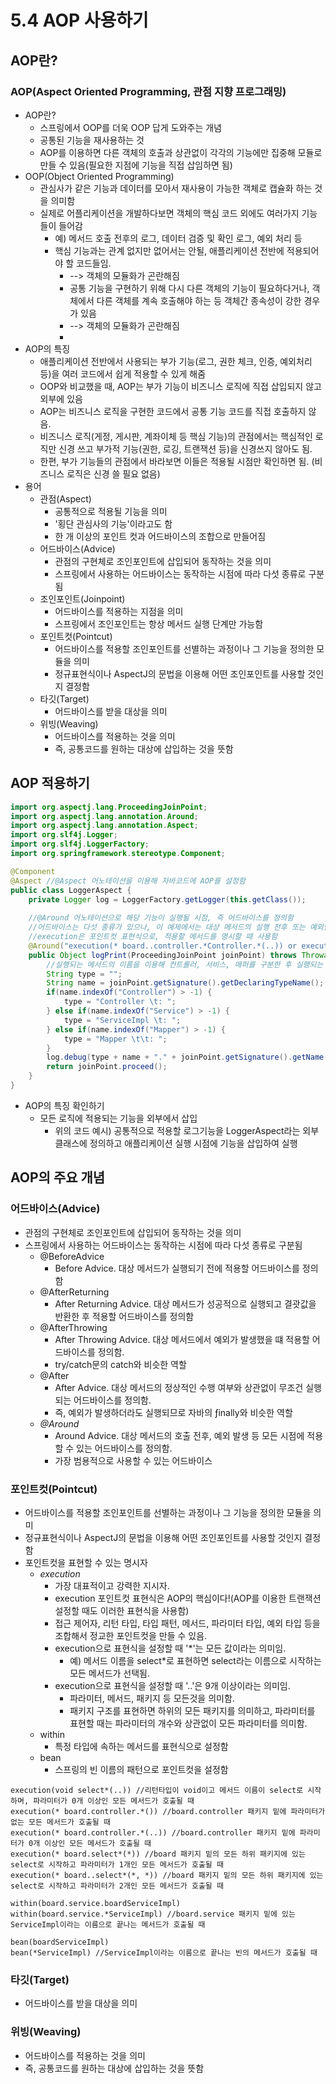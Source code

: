 # 5.4 AOP 사용하기
## AOP란?
### AOP(Aspect Oriented Programming, 관점 지향 프로그래밍)
* AOP란?
  * 스프링에서 OOP를 더욱 OOP 답게 도와주는 개념
  * 공통된 기능을 재사용하는 것
  * AOP를 이용하면 다른 객체의 호출과 상관없이 각각의 기능에만 집중해 모듈로 만들 수 있음(필요한 지점에 기능을 직접 삽임하면 됨)
* OOP(Object Oriented Programming)
  * 관심사가 같은 기능과 데이터를 모아서 재사용이 가능한 객체로 캡슐화 하는 것을 의미함
  * 실제로 어플리케이션을 개발하다보면 객체의 핵심 코드 외에도 여러가지 기능들이 들어감
    * 예) 메서드 호출 전후의 로그, 데이터 검증 및 확인 로그, 예외 처리 등
    * 핵심 기능과는 관계 없지만 없어서는 안될, 애플리케이션 전반에 적용되어야 할 코드들임.
      * --> 객체의 모듈화가 곤란해짐
      * 공통 기능을 구현하기 위해 다시 다른 객체의 기능이 필요하다거나, 객체에서 다른 객체를 계속 호출해야 하는 등 객체간 종속성이 강한 경우가 있음
      * --> 객체의 모듈화가 곤란해짐 
      * 
* AOP의 특징
    * 애플리케이션 전반에서 사용되는 부가 기능(로그, 권한 체크, 인증, 예외처리 등)을 여러 코드에서 쉽게 적용할 수 있게 해줌 
    * OOP와 비교했을 때, AOP는 부가 기능이 비즈니스 로직에 직접 삽입되지 않고 외부에 있음
    * AOP는 비즈니스 로직을 구현한 코드에서 공통 기능 코드를 직접 호출하지 않음.
    * 비즈니스 로직(게정, 게시판, 계좌이체 등 핵심 기능)의 관점에서는 핵심적인 로직만 신경 쓰고 부가적 기능(권한, 로깅, 트랜잭션 등)을 신경쓰지 않아도 됨.
    * 한편, 부가 기능들의 관점에서 바라보면 이들은 적용될 시점만 확인하면 됨. (비즈니스 로직은 신경 쓸 필요 없음)
* 용어
  * 관점(Aspect)
    * 공통적으로 적용될 기능을 의미
    * '횡단 관심사의 기능'이라고도 함
    * 한 개 이상의 포인트 컷과 어드바이스의 조합으로 만들어짐
  * 어드바이스(Advice)
    * 관점의 구현체로 조인포인트에 삽입되어 동작하는 것을 의미
    * 스프링에서 사용하는 어드바이스는 동작하는 시점에 따라 다섯 종류로 구분됨
  * 조인포인트(Joinpoint)
    * 어드바이스를 적용하는 지점을 의미
    * 스프링에서 조인포인트는 항상 메서드 실행 단계만 가능함
  * 포인트컷(Pointcut)
    * 어드바이스를 적용할 조인포인트를 선별하는 과정이나 그 기능을 정의한 모듈을 의미
    * 정규표현식이나 AspectJ의 문법을 이용해 어떤 조인포인트를 사용할 것인지 결정함
  * 타깃(Target)
    * 어드바이스를 받을 대상을 의미
  * 위빙(Weaving)
    * 어드바이스를 적용하는 것을 의미
    * 즉, 공통코드를 원하는 대상에 삽입하는 것을 뜻함
 
## AOP 적용하기
```Java
import org.aspectj.lang.ProceedingJoinPoint;
import org.aspectj.lang.annotation.Around;
import org.aspectj.lang.annotation.Aspect;
import org.slf4j.Logger;
import org.slf4j.LoggerFactory;
import org.springframework.stereotype.Component;

@Component
@Aspect //@Aspect 어노테이션을 이용해 자바코드에 AOP를 설정함
public class LoggerAspect {
    private Logger log = LoggerFactory.getLogger(this.getClass());
    
    //@Around 어노테이션으로 해당 기능이 실행될 시점, 즉 어드바이스를 정의함
    //어드바이스는 다섯 종류가 있으나, 이 예제에서는 대상 메서드의 실행 전후 또는 예외발생 시점에 사용할 수 있는 Around 어드바이스 적용
    //execution은 포인트컷 표현식으로, 적용할 메서드를 명시할 때 사용함
    @Around("execution(* board..controller.*Controller.*(..)) or execution(* board..service.*Impl.*(..)) or execution(* board..dao.*Mapper.*(..))")
    public Object logPrint(ProceedingJoinPoint joinPoint) throws Throwable {
        //실행되는 메서드의 이름을 이용해 컨트롤러, 서비스, 매퍼를 구분한 후 실행되는 메서드의 이름을 출력함
        String type = "";
        String name = joinPoint.getSignature().getDeclaringTypeName();
        if(name.indexOf("Controller") > -1) {
            type = "Controller \t: ";
        } else if(name.indexOf("Service") > -1) {
            type = "ServiceImpl \t: ";
        } else if(name.indexOf("Mapper") > -1) {
            type = "Mapper \t\t: ";
        }
        log.debug(type + name + "." + joinPoint.getSignature().getName() + "()");
        return joinPoint.proceed();
    }
}
```
* AOP의 특징 확인하기
  * 모든 로직에 적용되는 기능을 외부에서 삽입
    * 위의 코드 예시) 공통적으로 적용할 로그기능을 LoggerAspect라는 외부클래스에 정의하고 애플리케이션 실행 시점에 기능을 삽입하여 실행

## AOP의 주요 개념
### 어드바이스(Advice)
* 관점의 구현체로 조인포인트에 삽입되어 동작하는 것을 의미
* 스프링에서 사용하는 어드바이스는 동작하는 시점에 따라 다섯 종류로 구분됨
  * @BeforeAdvice
    * Before Advice. 대상 메서드가 실행되기 전에 적용할 어드바이스를 정의함
  * @AfterReturning
    * After Returning Advice. 대상 메서드가 성공적으로 실행되고 결괏값을 반환한 후 적용할 어드바이스를 정의함
  * @AfterThrowing
    * After Throwing Advice. 대상 메서드에서 예외가 발생했을 떄 적용할 어드바이스를 정의함. 
    * try/catch문의 catch와 비슷한 역할 
  * @After
    * After Advice. 대상 메서드의 정상적인 수행 여부와 상관없이 무조건 실행되는 어드바이스를 정의함.
    * 즉, 예외가 발생하더라도 실행되므로 자바의 ƒinally와 비슷한 역할
  * *@Around*
    * Around Advice. 대상 메서드의 호출 전후, 예외 발생 등 모든 시점에 적용할 수 있는 어드바이스를 정의함.
    * 가장 범용적으로 사용할 수 있는 어드바이스
### 포인트컷(Pointcut)
* 어드바이스를 적용할 조인포인트를 선별하는 과정이나 그 기능을 정의한 모듈을 의미
* 정규표현식이나 AspectJ의 문법을 이용해 어떤 조인포인트를 사용할 것인지 결정함
* 포인트컷을 표현할 수 있는 명시자
  * *execution*
    * 가장 대표적이고 강력한 지시자. 
    * execution 포인트컷 표현식은 AOP의 핵심이다!(AOP를 이용한 트랜잭션 설정할 때도 이러한 표현식을 사용함)
    * 접근 제어자, 리턴 타입, 타입 패턴, 메서드, 파라미터 타입, 예외 타입 등을 조합해서 정교한 포인트컷을 만들 수 있음.
    * execution으로 표현식을 설정할 때 '*'는 모든 값이라는 의미임. 
      * 예) 메서드 이름을 select*로 표현하면 select라는 이름으로 시작하는 모든 메서드가 선택됨. 
    * execution으로 표현식을 설정할 때 '..'은 9개 이상이라는 의미임. 
      * 파라미터, 메서드, 패키지 등 모든것을 의미함.
      * 패키지 구조를 표현하면 하위의 모든 패키지를 의미하고, 파라미터를 표현할 때는 파라미터의 개수와 상관없이 모든 파라미터를 의미함.
  * within
    * 특정 타입에 속하는 메서드를 표현식으로 설정함
  * bean
    * 스프링의 빈 이름의 패턴으로 포인트컷을 설정함
    
```
execution(void select*(..)) //리턴타입이 void이고 메서드 이름이 select로 시작하며, 파라미터가 0개 이상인 모든 메서드가 호출될 때
execution(* board.controller.*()) //board.controller 패키지 밑에 파라미터가 없는 모든 메서드가 호출될 때
execution(* board.controller.*(..)) //board.controller 패키지 밑에 파라미터가 0개 이상인 모든 메서드가 호출될 때
execution(* board.select*(*)) //board 패키지 밑의 모든 하위 패키지에 있는 select로 시작하고 파라미터가 1개인 모든 메서드가 호출될 때
execution(* board..select*(*, *)) //board 패키지 밑의 모든 하위 패키지에 있는 select로 시작하고 파라미터가 2개인 모든 메서드가 호출될 때

within(board.service.boardServiceImpl)
within(board.service.*ServiceImpl) //board.service 패키지 밑에 있는 ServiceImpl이라는 이름으로 끝나는 메서드가 호출될 때

bean(boardServiceImpl)
bean(*ServiceImpl) //ServiceImpl이라는 이름으로 끝나는 빈의 메서드가 호출될 때
```
### 타깃(Target)
* 어드바이스를 받을 대상을 의미
### 위빙(Weaving)
* 어드바이스를 적용하는 것을 의미
* 즉, 공통코드를 원하는 대상에 삽입하는 것을 뜻함